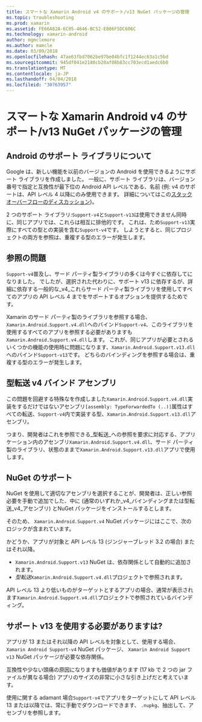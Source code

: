 ```yaml
---
title: スマートな Xamarin Android v4 のサポート/v13 NuGet パッケージの管理
ms.topic: troubleshooting
ms.prod: xamarin
ms.assetid: FE66A82A-6C05-4646-BC52-E806F5DC606C
ms.technology: xamarin-android
author: mgmclemore
ms.author: mamcle
ms.date: 03/09/2018
ms.openlocfilehash: 47ae63fbd7062be97be04bfc1f1244ec63a1c5bd
ms.sourcegitcommit: 945df041e2180cb20af08b83cc703ecd1aedc6b0
ms.translationtype: MT
ms.contentlocale: ja-JP
ms.lasthandoff: 04/04/2018
ms.locfileid: "30763957"
---
```

# <a name="smarter-xamarin-android-support-v4--v13-nuget-packages"></a>スマートな Xamarin Android v4 のサポート/v13 NuGet パッケージの管理

## <a name="about-the-android-support-libraries"></a>Android のサポート ライブラリについて

Google は、新しい機能を以前のバージョンの Android を使用できるようにサポート ライブラリを作成しました。 一般に、サポート ライブラリは、バージョン番号で指定と互換性が最下位の Android API レベルである、名前 (例: v4 のサポートは、API レベル 4 以降にのみ使用できます。 詳細についてはこの[スタック オーバーフローのディスカッション](http://stackoverflow.com/questions/9926403/android-support-package-compatibility-library-use-v4-or-v13))。 

2 つのサポート ライブラリ:`Support-v4`と`Support-v13`は使用できません同時に、同じアプリでは、これらは相互に排他的です。 これは、ため`Support-v13`実際にすべての型との実装を含む`Support-v4`です。 しようとすると、同じプロジェクトの両方を参照は、重複する型のエラーが発生します。

## <a name="problems-with-referencing"></a>参照の問題

`Support-v4`普及し、サード パーティ製ライブラリの多くは今すぐに依存してになりました。 でしたが、選択された代わりに、サポート v13 に依存するが、詳細に依存する一般的な_v4_これらサード パーティ製ライブラリを使用してすべてのアプリの API レベル 4 までをサポートするオプションを提供するためです。

Xamarin のサード パーティ製のライブラリを参照する場合、`Xamarin.Android.Support.v4.dll`へのバインド`Support-v4`、このライブラリを使用するすべてのアプリを参照する必要がありますも`Xamarin.Android.Support.v4.dll`します。 これが、同じアプリが必要とされるいくつかの機能の使用時に問題になります、`Xamarin.Android.Support.v13.dll`へのバインド`Support-v13`です。 どちらのバインディングを参照する場合は、重複する型のエラーが発生します。

## <a name="type-forwarded-v4-binding-assembly"></a>型転送 v4 バインド アセンブリ

この問題を回避する特殊なを作成しました`Xamarin.Android.Support.v4.dll`実装をするだけではないアセンブリ`[assembly: TypeForwardedTo (..)]`属性はすべての転送、`Support-v4`内で実装する型、`Xamarin.Android.Support.v13.dll`アセンブリ。

つまり、開発者はこれを参照できる_型転送_への参照を要求に対応する、アプリケーション内のアセンブリ`Xamarin.Android.Support.v4.dll`、サード パーティ製のライブラリ、状態のままで`Xamarin.Android.Support.v13.dll`アプリで使用します。

## <a name="nuget-assistance"></a>NuGet のサポート

NuGet を使用して適切なアセンブリを選択することが、開発者は、正しい参照必要を手動で追加でした、中に (通常のいずれか_v4_バインディングまたは型転送_v4_アセンブリ) とNuGet パッケージをインストールするとします。

そのため、 `Xamarin.Android.Support.v4` NuGet パッケージにはここで、次のロジックが含まれています。

かどうか、アプリが対象と API レベル 13 (ジンジャーブレッド 3.2 の場合) またはそれ以降。

*   `Xamarin.Android.Support.v13` NuGet は、依存関係として自動的に追加されます。
*   _型転送_`Xamarin.Android.Support.v4.dll`プロジェクトで参照されます。

API レベル 13 より低いものがターゲットとするアプリの場合、通常が表示されます`Xamarin.Android.Support.v4.dll`プロジェクトで参照されているバインディング。

## <a name="do-i-have-to-use-support-v13"></a>サポート v13 を使用する必要がありますは?

アプリが 13 またはそれ以降の API レベルを対象として、使用する場合、 `Xamarin Android Support-v4` NuGet パッケージ、 `Xamarin Android Support v13` NuGet パッケージが必要な依存関係。

互換性や少ない頭痛の原因になりますも価値があります (17 kb で 2 つの jar ファイルが異なる場合) アプリのサイズの非常に小さな引き上げだと考えています。

使用に関する adamant 場合`Support-v4`でアプリをターゲットにして API レベル 13 または以降では、常に手動でダウンロードできます、 `.nupkg`、抽出して、アセンブリを参照します。
